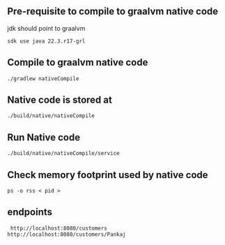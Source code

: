 ## Pre-requisite to compile to graalvm native code
jdk should point to graalvm

<code>sdk use java 22.3.r17-grl</code>

## Compile to graalvm native code
<code>./gradlew nativeCompile</code>

## Native code is stored at 
<code>./build/native/nativeCompile</code>

## Run Native code
<code>./build/native/nativeCompile/service</code>

## Check memory footprint used by native code
<code>ps -o rss \< pid \></code>

## endpoints

<code> http://localhost:8080/customers </code>
<code> http://localhost:8080/customers/Pankaj </code>
